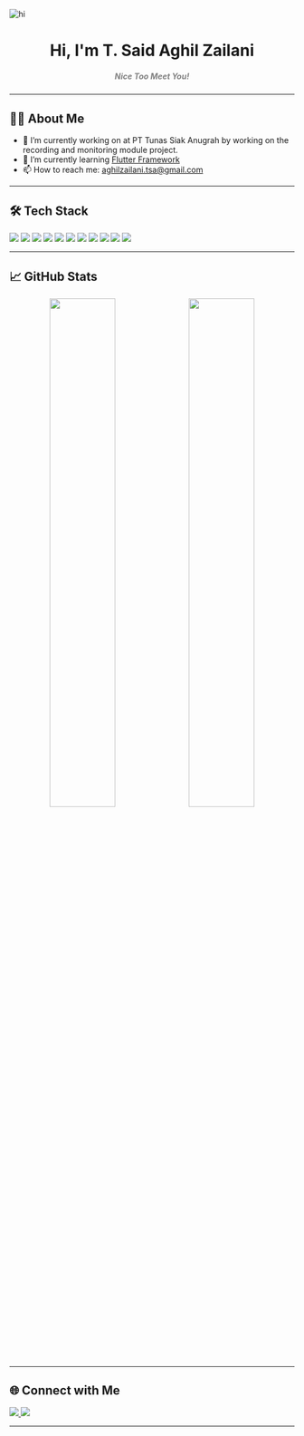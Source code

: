 
![hi](https://media1.giphy.com/media/v1.Y2lkPTc5MGI3NjExcm5wbGI3Z3FyZ25oOGYzcXZzemhpajE1NWMzbzBjNW1rZDBlZTJuaCZlcD12MV9pbnRlcm5hbF9naWZfYnlfaWQmY3Q9Zw/ASy3PKVFnk7ZK/giphy.gif)

<h1 align="center">Hi, I'm T. Said Aghil Zailani</h1>
<h5 align="center" style="color:grey">Nice Too Meet You!</h5>


---

## 👨‍💻 About Me

- 🔭 I’m currently working on at PT Tunas Siak Anugrah by working on the recording and monitoring module project.
- 🌱 I’m currently learning [Flutter Framework](https://docs.flutter.dev/?_gl=1*koiwcu*_gcl_aw*R0NMLjE3NDgyNjE4MjcuQ2owS0NRandvdERCQmhDUUFSSXNBRzVwaW5PRG5WbVpsMFVFUk80R1VyNk9fYl9KdWxNN2NtdUdZdkIxemRQZ3VyMEN1MzVxQ2hwY3k4MGFBc09LRUFMd193Y0I.*_gcl_dc*R0NMLjE3NDgyNjE4MjcuQ2owS0NRandvdERCQmhDUUFSSXNBRzVwaW5PRG5WbVpsMFVFUk80R1VyNk9fYl9KdWxNN2NtdUdZdkIxemRQZ3VyMEN1MzVxQ2hwY3k4MGFBc09LRUFMd193Y0I.*_ga*MTQ0NzY0MTkxMi4xNzQ4MjYxODI0*_ga_04YGWK0175*czE3NDgyNjE4MjYkbzEkZzAkdDE3NDgyNjE4NTEkajAkbDAkaDA.)
- 📫 How to reach me: aghilzailani.tsa@gmail.com

---

## 🛠️ Tech Stack

<p align="left">
  <!-- Languages & Frameworks -->
  <img src="https://img.shields.io/badge/Language-Python-informational?style=flat&logo=python&logoColor=white&color=3776AB" />
  <img src="https://img.shields.io/badge/Framework-Flask-informational?style=flat&logo=flask&logoColor=white&color=000000" />
  <img src="https://img.shields.io/badge/Framework-Laravel-informational?style=flat&logo=laravel&logoColor=white&color=FF2D20" />
  <img src="https://img.shields.io/badge/Framework-CodeIgniter-informational?style=flat&logo=codeigniter&logoColor=white&color=EE4623" />
  <img src="https://img.shields.io/badge/Language-PHP-informational?style=flat&logo=php&logoColor=white&color=777BB4" />
  <img src="https://img.shields.io/badge/Language-HTML5-informational?style=flat&logo=html5&logoColor=white&color=E34F26" />
  <img src="https://img.shields.io/badge/Language-CSS3-informational?style=flat&logo=css3&logoColor=white&color=1572B6" />
  <img src="https://img.shields.io/badge/Language-JavaScript-informational?style=flat&logo=javascript&logoColor=white&color=F7DF1E" />
  
  <!-- Tools -->
  <img src="https://img.shields.io/badge/Framework-Flutter-informational?style=flat&logo=flutter&logoColor=white&color=02569B" />
  <img src="https://img.shields.io/badge/Tools-VSCode-informational?style=flat&logo=visual-studio-code&logoColor=white&color=007ACC" />
  <img src="https://img.shields.io/badge/Tools-Git-informational?style=flat&logo=git&logoColor=white&color=F05032" />
</p>


---

## 📈 GitHub Stats

<p align="center">
  <img width="48%" src="https://github-readme-stats.vercel.app/api?username=aghil-zailani&show_icons=true&theme=radical" />
  <img width="48%" src="https://github-readme-streak-stats.herokuapp.com/?user=aghil-zailani&theme=radical" />
</p>

---

## 🌐 Connect with Me

<p align="left">
  <a href="https://www.linkedin.com/in/tengku-said-aghil-zailani-447a78295/" target="_blank">
    <img src="https://img.shields.io/badge/LinkedIn-0077B5?style=for-the-badge&logo=linkedin&logoColor=white" />
  </a>
  <a href="mailto:aghilzailani.tsa@gmail.com">
    <img src="https://img.shields.io/badge/Email-D14836?style=for-the-badge&logo=gmail&logoColor=white" />
  </a>
</p>

---


